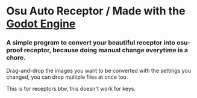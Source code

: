 # Osu Auto Receptor / Made with the [Godot Engine](https://godotengine.org/)

### A simple program to convert your beautiful receptor into osu-proof receptor, because doing manual change everytime is a chore.

Drag-and-drop the images you want to be converted with the settings you changed, you can drop multiple files at once too.

This is for receptors btw, this doesn't work for keys.
